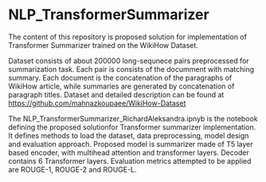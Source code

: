 # NLP_TransformerSummarizer

The content of this repository is proposed solution for implementation of Transformer Summarizer trained on the WikiHow Dataset.

Dataset consists of about 200000 long-sequnece pairs preprocessed for summarization task. Each pair is consists of the documment with matching summary. Each document is the concatenation of the paragraphs of WikiHow article, while summaries are generated by concatenation of paragraph titles. 
Dataset and detailed description can be found at https://github.com/mahnazkoupaee/WikiHow-Dataset

The NLP_TransformerSummarizer_RichardAleksandra.ipnyb is the notebook defining the proposed solutionfor Transformer summarizer implementation. It defines methods to load the dataset, data preprocessing, model design and evaluation approach.
Proposed model is summarizer made of T5 layer based encoder, with multihead attention and transformer layers. Decoder contains 6 Transformer layers. 
Evaluation metrics attempted to be applied are ROUGE-1, ROUGE-2 and ROUGE-L.
